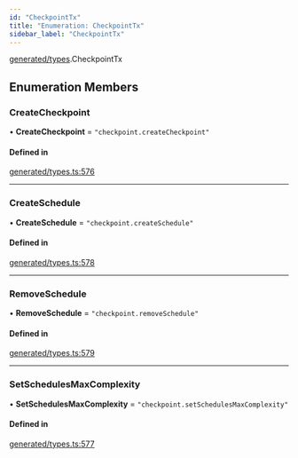 ```yaml
---
id: "CheckpointTx"
title: "Enumeration: CheckpointTx"
sidebar_label: "CheckpointTx"
---
```


[generated/types](../../../../modules/Generated/Types/Types.md).CheckpointTx

## Enumeration Members

### CreateCheckpoint

• **CreateCheckpoint** = ``"checkpoint.createCheckpoint"``

#### Defined in

[generated/types.ts:576](https://github.com/PolymeshAssociation/polymesh-sdk/blob/8a9158669/src/generated/types.ts#L576)

___

### CreateSchedule

• **CreateSchedule** = ``"checkpoint.createSchedule"``

#### Defined in

[generated/types.ts:578](https://github.com/PolymeshAssociation/polymesh-sdk/blob/8a9158669/src/generated/types.ts#L578)

___

### RemoveSchedule

• **RemoveSchedule** = ``"checkpoint.removeSchedule"``

#### Defined in

[generated/types.ts:579](https://github.com/PolymeshAssociation/polymesh-sdk/blob/8a9158669/src/generated/types.ts#L579)

___

### SetSchedulesMaxComplexity

• **SetSchedulesMaxComplexity** = ``"checkpoint.setSchedulesMaxComplexity"``

#### Defined in

[generated/types.ts:577](https://github.com/PolymeshAssociation/polymesh-sdk/blob/8a9158669/src/generated/types.ts#L577)
